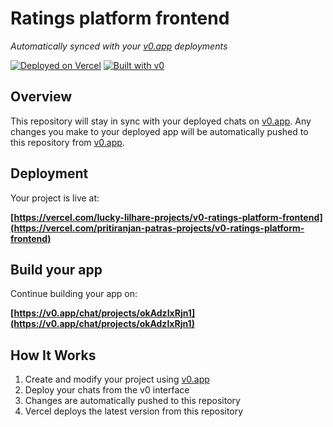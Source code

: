 # Ratings platform frontend

*Automatically synced with your [v0.app](https://v0.app) deployments*

[![Deployed on Vercel](https://img.shields.io/badge/Deployed%20on-Vercel-black?style=for-the-badge&logo=vercel)](https://vercel.com/pritiranjan-patras-projects/v0-ratings-platform-frontend)
[![Built with v0](https://img.shields.io/badge/Built%20with-v0.app-black?style=for-the-badge)](https://v0.app/chat/projects/okAdzIxRjn1)

## Overview

This repository will stay in sync with your deployed chats on [v0.app](https://v0.app).
Any changes you make to your deployed app will be automatically pushed to this repository from [v0.app](https://v0.app).

## Deployment

Your project is live at:

**[https://vercel.com/lucky-lilhare-projects/v0-ratings-platform-frontend](https://vercel.com/pritiranjan-patras-projects/v0-ratings-platform-frontend)**

## Build your app

Continue building your app on:

**[https://v0.app/chat/projects/okAdzIxRjn1](https://v0.app/chat/projects/okAdzIxRjn1)**

## How It Works

1. Create and modify your project using [v0.app](https://v0.app)
2. Deploy your chats from the v0 interface
3. Changes are automatically pushed to this repository
4. Vercel deploys the latest version from this repository

